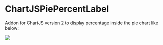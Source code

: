 # ChartJSPiePercentLabel

Addon for ChartJS version 2 to display percentage inside the pie chart like below:

![](http://www.canalys.com/chart/images/ss2/620.png "")
